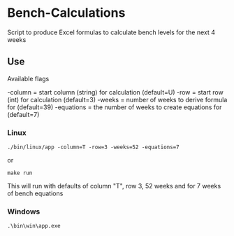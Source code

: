 # Bench-Calculations

Script to produce Excel formulas to calculate bench levels for the next 4 weeks

## Use

Available flags

-column = start column (string) for calculation (default=U)
-row = start row (int) for calculation (default=3)
-weeks = number of weeks to derive formula for (default=39)
-equations = the number of weeks to create equations for (default=7)

### Linux
```
./bin/linux/app -column=T -row=3 -weeks=52 -equations=7
```

or

```
make run
```

This will run with defaults of column "T", row 3, 52 weeks and for 7 weeks of bench equations

### Windows
```
.\bin\win\app.exe
```